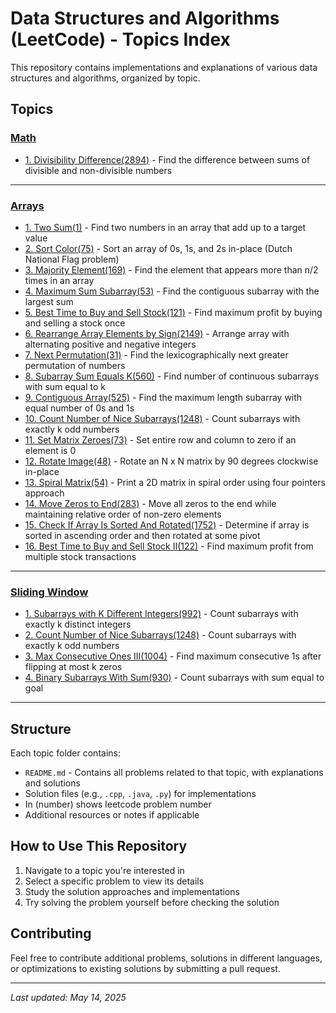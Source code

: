 # Data Structures and Algorithms (LeetCode) - Topics Index

This repository contains implementations and explanations of various data structures and algorithms, organized by topic.

## Topics

### [Math](/Sliding-Window/README.md)

- [1. Divisibility Difference(2894)](/Math/README.md#divisibility-difference) - Find the difference between sums of divisible and non-divisible numbers

---

### [Arrays](/Arrays/README.md)

- [1. Two Sum(1)](/Arrays/README.md#two-sum) - Find two numbers in an array that add up to a target value
- [2. Sort Color(75)](/Arrays/README.md#sort-colors) - Sort an array of 0s, 1s, and 2s in-place (Dutch National Flag problem)
- [3. Majority Element(169)](/Arrays/README.md#majority-element) - Find the element that appears more than n/2 times in an array
- [4. Maximum Sum Subarray(53)](/Arrays/README.md#maximum-sum-subarray) - Find the contiguous subarray with the largest sum
- [5. Best Time to Buy and Sell Stock(121)](/Arrays/README.md#best-time-to-buy-and-sell-stock) - Find maximum profit by buying and selling a stock once
- [6. Rearrange Array Elements by Sign(2149)](/Arrays/README.md#rearrange-array-elements-by-sign) - Arrange array with alternating positive and negative integers
- [7. Next Permutation(31)](/Arrays/README.md#next-permutation) - Find the lexicographically next greater permutation of numbers
- [8. Subarray Sum Equals K(560)](/Arrays/README.md#subarray-sum-equals-k) - Find number of continuous subarrays with sum equal to k
- [9. Contiguous Array(525)](/Arrays/README.md#contiguous-array) - Find the maximum length subarray with equal number of 0s and 1s
- [10. Count Number of Nice Subarrays(1248)](/Arrays/README.md#count-number-of-nice-subarrays) - Count subarrays with exactly k odd numbers
- [11. Set Matrix Zeroes(73)](/Arrays/README.md#set-matrix-zeroes) - Set entire row and column to zero if an element is 0
- [12. Rotate Image(48)](/Arrays/README.md#rotate-image) - Rotate an N x N matrix by 90 degrees clockwise in-place
- [13. Spiral Matrix(54)](/Arrays/README.md#spiral-matrix) - Print a 2D matrix in spiral order using four pointers approach
- [14. Move Zeros to End(283)](/Arrays/README.md#move-zeros-to-end) - Move all zeros to the end while maintaining relative order of non-zero elements
- [15. Check If Array Is Sorted And Rotated(1752)](/Arrays/README.md#check-if-array-is-sorted-and-rotated) - Determine if array is sorted in ascending order and then rotated at some pivot
- [16. Best Time to Buy and Sell Stock II(122)](/Arrays/README.md#best-time-to-buy-and-sell-stock-ii) - Find maximum profit from multiple stock transactions

---

### [Sliding Window](/Sliding-Window/README.md)

- [1. Subarrays with K Different Integers(992)](/Sliding-Window/README.md#subarrays-with-k-different-integers) - Count subarrays with exactly k distinct integers
- [2. Count Number of Nice Subarrays(1248)](/Sliding-Window/README.md#count-number-of-nice-subarrays) - Count subarrays with exactly k odd numbers
- [3. Max Consecutive Ones III(1004)](/Sliding-Window/README.md#max-consecutive-ones-iii) - Find maximum consecutive 1s after flipping at most k zeros
- [4. Binary Subarrays With Sum(930)](/Arrays/README.md#binary-subarrays-with-sum) - Count subarrays with sum equal to goal

---

## Structure

Each topic folder contains:

- `README.md` - Contains all problems related to that topic, with explanations and solutions
- Solution files (e.g., `.cpp`, `.java`, `.py`) for implementations
- In (number) shows leetcode problem number
- Additional resources or notes if applicable

## How to Use This Repository

1. Navigate to a topic you're interested in
2. Select a specific problem to view its details
3. Study the solution approaches and implementations
4. Try solving the problem yourself before checking the solution

## Contributing

Feel free to contribute additional problems, solutions in different languages, or optimizations to existing solutions by submitting a pull request.

---

_Last updated: May 14, 2025_
